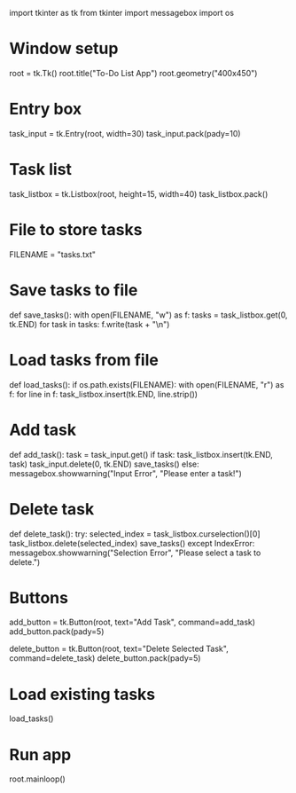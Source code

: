 import tkinter as tk
from tkinter import messagebox
import os

# Window setup
root = tk.Tk()
root.title("To-Do List App")
root.geometry("400x450")

# Entry box
task_input = tk.Entry(root, width=30)
task_input.pack(pady=10)

# Task list
task_listbox = tk.Listbox(root, height=15, width=40)
task_listbox.pack()

# File to store tasks
FILENAME = "tasks.txt"

# Save tasks to file
def save_tasks():
    with open(FILENAME, "w") as f:
        tasks = task_listbox.get(0, tk.END)
        for task in tasks:
            f.write(task + "\n")

# Load tasks from file
def load_tasks():
    if os.path.exists(FILENAME):
        with open(FILENAME, "r") as f:
            for line in f:
                task_listbox.insert(tk.END, line.strip())

# Add task
def add_task():
    task = task_input.get()
    if task:
        task_listbox.insert(tk.END, task)
        task_input.delete(0, tk.END)
        save_tasks()
    else:
        messagebox.showwarning("Input Error", "Please enter a task!")

# Delete task
def delete_task():
    try:
        selected_index = task_listbox.curselection()[0]
        task_listbox.delete(selected_index)
        save_tasks()
    except IndexError:
        messagebox.showwarning("Selection Error", "Please select a task to delete.")

# Buttons
add_button = tk.Button(root, text="Add Task", command=add_task)
add_button.pack(pady=5)

delete_button = tk.Button(root, text="Delete Selected Task", command=delete_task)
delete_button.pack(pady=5)

# Load existing tasks
load_tasks()

# Run app
root.mainloop()
